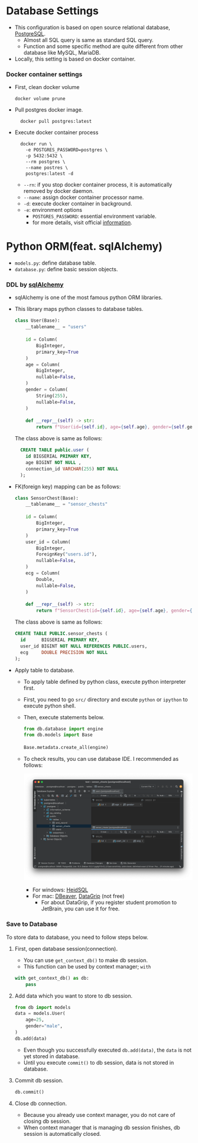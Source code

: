 # Database Settings

* This configuration is based on open source relational database, [PostgreSQL](https://www.postgresql.org/).
  * Almost all SQL query is same as standard SQL query.
  * Function and some specific method are quite different from other database like MySQL, MariaDB.
* Locally, this setting is based on docker container.

### Docker container settings

* First, clean docker volume
    ```shell
  docker volume prune
  ```

* Pull postgres docker image.
  ```shell
    docker pull postgres:latest 
    ```
  
* Execute docker container process
  ```shell
    docker run \ 
      -e POSTGRES_PASSWORD=postgres \ 
      -p 5432:5432 \
      --rm postgres \
      --name postres \
      postgres:latest -d
    ```
  * `--rn`: if you stop docker container process, it is automatically removed by docker daemon.
  * `--name`: assign docker container processor name.
  * `-d`: execute docker container in background.
  * `-e`: environment options
    * `POSTGRES_PASSWORD`: essential environment variable.
    * for more details, visit official [information](https://hub.docker.com/_/postgres).

# Python ORM(feat. sqlAlchemy)

* `models.py`: define database table.
* `database.py`: define basic session objects.

### DDL by [sqlAlchemy](https://www.sqlalchemy.org/)

* sqlAlchemy is one of the most famous python ORM libraries.
* This library maps python classes to database tables.
    ```python
    class User(Base):
        __tablename__ = "users"
    
        id = Column(
            BigInteger,
            primary_key=True
        )
        age = Column(
            BigInteger,
            nullable=False,
        )
        gender = Column(
            String(255),
            nullable=False,
        ) 
    
        def __repr__(self) -> str:
            return f"User(id={self.id}, age={self.age}, gender={self.gender})"
  ```
  The class above is same as follows:
  ```sql
    CREATE TABLE public.user (
      id BIGSERIAL PRIMARY KEY, 
      age BIGINT NOT NULL , 
      connection_id VARCHAR(255) NOT NULL
    );
    ```
  
* FK(foreign key) mapping can be as follows:
    ```python
    class SensorChest(Base):
        __tablename__ = "sensor_chests"
    
        id = Column(
            BigInteger,
            primary_key=True
        )
        user_id = Column(
            BigInteger,
            ForeignKey("users.id"),
            nullable=False,
        )
        ecg = Column(
            Double,
            nullable=False,
        ) 
    
        def __repr__(self) -> str:
            return f"SensorChest(id={self.id}, age={self.age}, gender={self.gender})"
  ```
  The class above is same as follows:
  ```sql
  CREATE TABLE PUBLIC.sensor_chests (
    id      BIGSERIAL PRIMARY KEY,
    user_id BIGINT NOT NULL REFERENCES PUBLIC.users,
    ecg     DOUBLE PRECISION NOT NULL
  ); 
  ```
  
* Apply table to database.
  * To apply table defined by python class, execute python interpreter first.
  * First, you need to go `src/` directory and excute `python` or `ipython` to execute python shell.
  * Then, execute statements below.

    ```python
    from db.database import engine
    from db.models import Base
  
    Base.metadata.create_all(engine)
    ```
  * To check results, you can use database IDE. I recommended as follows:
    
    <p text-align="center">
      <img alt="img.png" src="img/database.png" width="700"/>
    </p>
  
    * For windows: [HeidSQL](https://www.heidisql.com/)
    * For mac: [DBeaver](https://dbeaver.io/), [DataGrip](https://www.jetbrains.com/datagrip/?source=google&medium=cpc&campaign=15034927843&term=datagrip&content=555122603676&gad=1&gclid=CjwKCAjw67ajBhAVEiwA2g_jEDBIp6J8h94g-9evkxsJ4txvPOcK85C5y8GPFpuWH4gAwMUmtlXTxBoCyjwQAvD_BwE) (not free)
      * For about DataGrip, if you register student promotion to JetBrain, you can use it for free.

### Save to Database

To store data to database, you need to follow steps below.

1. First, open database session(connection).
   * You can use `get_context_db()` to make db session.
   * This function can be used by context manager; `with`

   ```python
   with get_context_db() as db:
       pass
   ```

2. Add data which you want to store to db session.
   ```python
   from db import models
   data = models.User(
       age=25,
       gender="male",
   )
   db.add(data)
   ```

   * Even though you successfully executed `db.add(data)`, the `data` is not yet stored in database.
   * Until you execute `commit()` to db session, data is not stored in database.

3. Commit db session.

   ```python
   db.commit()
   ```

4. Close db connection.

   * Because you already use context manager, you do not care of closing db session.
   * When context manager that is managing db session finishes, db session is automatically closed.

